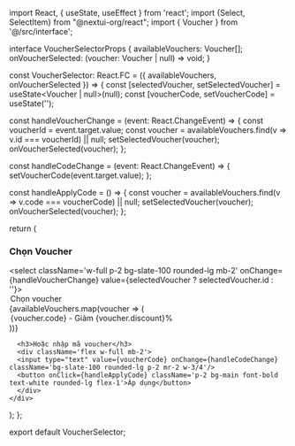 import React, { useState, useEffect } from 'react';
import {Select, SelectItem} from "@nextui-org/react";
import { Voucher } from '@/src/interface';

interface VoucherSelectorProps {
  availableVouchers: Voucher[];
  onVoucherSelected: (voucher: Voucher | null) => void;
}

const VoucherSelector: React.FC<VoucherSelectorProps> = ({ availableVouchers, onVoucherSelected }) => {
  const [selectedVoucher, setSelectedVoucher] = useState<Voucher | null>(null);
  const [voucherCode, setVoucherCode] = useState('');

  const handleVoucherChange = (event: React.ChangeEvent<HTMLSelectElement>) => {
    const voucherId = event.target.value;
    const voucher = availableVouchers.find(v => v.id === voucherId) || null;
    setSelectedVoucher(voucher);
    onVoucherSelected(voucher);
  };

  const handleCodeChange = (event: React.ChangeEvent<HTMLInputElement>) => {
    setVoucherCode(event.target.value);
  };

  const handleApplyCode = () => {
    const voucher = availableVouchers.find(v => v.code === voucherCode) || null;
    setSelectedVoucher(voucher);
    onVoucherSelected(voucher);
  };

  return (
    <div>
      <h3 className='text-lg font-medium'>Chọn Voucher</h3>
      <select  className='w-full p-2 bg-slate-100 rounded-lg mb-2' onChange={handleVoucherChange} value={selectedVoucher ? selectedVoucher.id : ''}>
        <option  value="">Chọn voucher</option>
        {availableVouchers.map(voucher => (
          <option  key={voucher.id} value={voucher.id}>
            {voucher.code} - Giảm {voucher.discount}%
          </option>
        ))}
      </select>

      <h3>Hoặc nhập mã voucher</h3>
      <div className='flex w-full mb-2'>
      <input type="text" value={voucherCode} onChange={handleCodeChange} className='bg-slate-100 rounded-lg p-2 mr-2 w-3/4'/>
      <button onClick={handleApplyCode} className='p-2 bg-main font-bold text-white rounded-lg flex-1'>Áp dụng</button>
      </div>
    </div>
  );
};

export default VoucherSelector;
